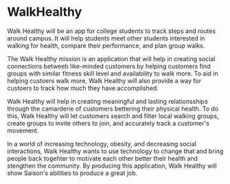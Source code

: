 # WalkHealthy

Walk Healthy will be an app for college students to track steps and routes around campus. 
It will help students meet other students interested in walking for health, compare their performance,
and plan group walks.

The Walk Healthy mission is an application that will help in creating social connections betweeb like-minded 
customers by helping customers find groups with similar fitness skill level and availability to walk more.
To aid in helping custoers walk more, Walk Healthy will also provide a way for custoers to track how much 
they have accomplished.

Walk Healthy will help in creating meaningful and lasting relationsships through the camarderie of customers
bettering their physical health. To do this, Walk Healthy will let customers search and filter local walking
groups, create groups to invite others to join, and accurately track a customer's movement.

In a world of increasing technology, obesity, and decreasing social interactions, Walk Healthy wants to
use technology to change that and bring people back togehter to motivate each other better their health and
stengthen the community. By producing this application, Walk Healthy will show Saison's abilities to produce
a great job.
